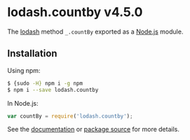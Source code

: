 # lodash.countby v4.5.0

The [lodash](https://lodash.com/) method `_.countBy` exported as a [Node.js](https://nodejs.org/) module.

## Installation

Using npm:
```bash
$ {sudo -H} npm i -g npm
$ npm i --save lodash.countby
```

In Node.js:
```js
var countBy = require('lodash.countby');
```

See the [documentation](https://lodash.com/docs#countBy) or [package source](https://github.com/lodash/lodash/blob/4.5.0-npm-packages/lodash.countby) for more details.

